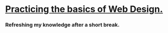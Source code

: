 <h1> <ins> Practicing the basics of Web Design. </ins> </h1>
<h3> Refreshing my knowledge after a short break. </h3>
